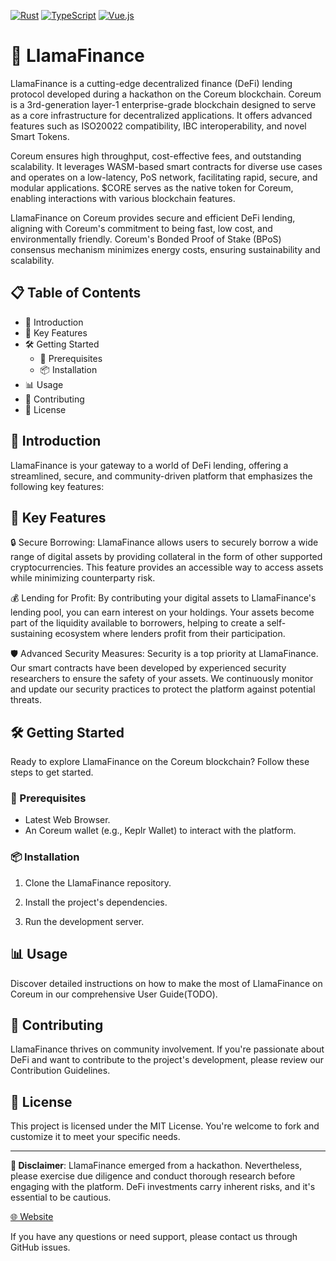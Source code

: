 [![Rust](https://img.shields.io/badge/Rust-%E28093-DEA584.svg)](https://www.rust-lang.org/)
[![TypeScript](https://img.shields.io/badge/TypeScript-%E28093-007ACC.svg)](https://www.typescriptlang.org/)
[![Vue.js](https://img.shields.io/badge/Vue.js-%E28093-4FC08D.svg)](https://vuejs.org/)

# 🦙 LlamaFinance

LlamaFinance is a cutting-edge decentralized finance (DeFi) lending protocol developed during a hackathon on the Coreum blockchain. Coreum is a 3rd-generation layer-1 enterprise-grade blockchain designed to serve as a core infrastructure for decentralized applications. It offers advanced features such as ISO20022 compatibility, IBC interoperability, and novel Smart Tokens.

Coreum ensures high throughput, cost-effective fees, and outstanding scalability. It leverages WASM-based smart contracts for diverse use cases and operates on a low-latency, PoS network, facilitating rapid, secure, and modular applications. $CORE serves as the native token for Coreum, enabling interactions with various blockchain features.

LlamaFinance on Coreum provides secure and efficient DeFi lending, aligning with Coreum's commitment to being fast, low cost, and environmentally friendly. Coreum's Bonded Proof of Stake (BPoS) consensus mechanism minimizes energy costs, ensuring sustainability and scalability.


## 📋 Table of Contents

- 📝 Introduction
- 🚀 Key Features
- 🛠 Getting Started
  - 📢 Prerequisites
  - 📦 Installation
- 📊 Usage
- 🤝 Contributing
- 📜 License

## 📝 Introduction

LlamaFinance is your gateway to a world of DeFi lending, offering a streamlined, secure, and community-driven platform that emphasizes the following key features:

## 🚀 Key Features

🔒 Secure Borrowing: LlamaFinance allows users to securely borrow a wide range of digital assets by providing collateral in the form of other supported cryptocurrencies. This feature provides an accessible way to access assets while minimizing counterparty risk.

💰 Lending for Profit: By contributing your digital assets to LlamaFinance's lending pool, you can earn interest on your holdings. Your assets become part of the liquidity available to borrowers, helping to create a self-sustaining ecosystem where lenders profit from their participation.

🛡️ Advanced Security Measures: Security is a top priority at LlamaFinance. Our smart contracts have been developed by experienced security researchers to ensure the safety of your assets. We continuously monitor and update our security practices to protect the platform against potential threats.

## 🛠 Getting Started

Ready to explore LlamaFinance on the Coreum blockchain? Follow these steps to get started.

### 📢 Prerequisites

- Latest Web Browser.
- An Coreum wallet (e.g., Keplr Wallet) to interact with the platform.

### 📦 Installation

1. Clone the LlamaFinance repository.

2. Install the project's dependencies.

3. Run the development server.

## 📊 Usage

Discover detailed instructions on how to make the most of LlamaFinance on Coreum in our comprehensive User Guide(TODO).

## 🤝 Contributing

LlamaFinance thrives on community involvement. If you're passionate about DeFi and want to contribute to the project's development, please review our Contribution Guidelines.

## 📜 License

This project is licensed under the MIT License. You're welcome to fork and customize it to meet your specific needs.

---

**🚧 Disclaimer**: LlamaFinance emerged from a hackathon. Nevertheless, please exercise due diligence and conduct thorough research before engaging with the platform. DeFi investments carry inherent risks, and it's essential to be cautious.


[🌐 Website](https://llama-finance.vercel.app/) 

If you have any questions or need support, please contact us through GitHub issues.
